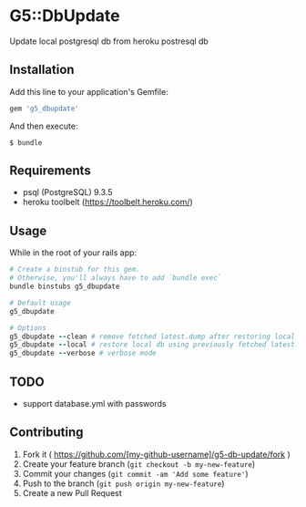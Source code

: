 # G5::DbUpdate

Update local postgresql db from heroku postresql db

## Installation

Add this line to your application's Gemfile:

```ruby
gem 'g5_dbupdate'
```

And then execute:

    $ bundle

## Requirements

  * psql (PostgreSQL) 9.3.5
  * heroku toolbelt (https://toolbelt.heroku.com/)

## Usage

While in the root of your rails app:

```ruby
# Create a binstub for this gem.
# Otherwise, you'll always have to add `bundle exec`
bundle binstubs g5_dbupdate

# Default usage
g5_dbupdate

# Options
g5_dbupdate --clean # remove fetched latest.dump after restoring local db
g5_dbupdate --local # restore local db using previously fetched latest.dump
g5_dbupdate --verbose # verbose mode
```

## TODO

* support database.yml with passwords

## Contributing

1. Fork it ( https://github.com/[my-github-username]/g5-db-update/fork )
2. Create your feature branch (`git checkout -b my-new-feature`)
3. Commit your changes (`git commit -am 'Add some feature'`)
4. Push to the branch (`git push origin my-new-feature`)
5. Create a new Pull Request
